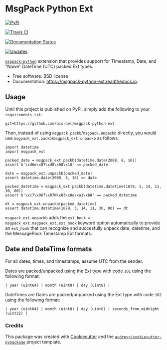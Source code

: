 # MsgPack Python Ext

[![PyPi](https://img.shields.io/pypi/v/msgpack-python-ext.svg)](https://pypi.python.org/pypi/msgpack-python-ext)

[![Travis CI](https://img.shields.io/travis/aisrael/msgpack-python-ext.svg)](https://travis-ci.org/aisrael/msgpack-python-ext)

[![Documentation Status](https://readthedocs.org/projects/msgpack-python-ext/badge/?version=latest)](https://msgpack-python-ext.readthedocs.io/en/latest/?badge=latest)

[![Updates](https://pyup.io/repos/github/aisrael/msgpack-python-ext/shield.svg)](https://pyup.io/repos/github/aisrael/msgpack-python-ext/)

[`msgpack-python`](https://github.com/msgpack/msgpack-python) extension that provides support for Timestamp, Date, and "Naive" DateTime (UTC) packed Ext types.

-   Free software: BSD license
-   Documentation: https://msgpack-python-ext.readthedocs.io.

## Usage

Until this project is published on PyPI, simply add the following to your `requirements.txt`:

```
git+https://github.com/aisrael/msgpack-python-ext
```

Then, instead of using `msgpack.packb`/`msgpack.unpackb` directly, you would use `msgpack_ext.packb`/`msgpack_ext.unpackb` as follows:

```
import datetime
import msgpack_ext

packed_date = msgpack_ext.packb(datetime.date(2008, 8, 16))
assert b'\xd6e\x07\xd8\x08\x10' == packed_date

date = msgpack_ext.unpackb(packed_date)
assert datetime.date(2008, 8, 16) == date

packed_datetime = msgpack_ext.packb(datetime.datetime(1879, 3, 14, 11, 30, 00))
assert b'\xc7\x06f\x07W\x03\x0e\xa1\xb8' == packed_datetime

dt = msgpack_ext.unpackb(packed_datetime)
assert datetime.datetime(1879, 3, 14, 11, 30, 00) == dt
```

`msgpack_ext.unpackb` adds the `ext_hook = msgpack_ext.msgpack_ext.ext_hook` keyword option automatically to provide an `ext_hook` that can recognize and succesfully unpack date, datetime, and the MessagePack Timestamp Ext formats.

## Date and DateTime formats

For all dates, times, and timestamps, assume UTC from the sender.

Dates are packed/unpacked using the Ext type with code `101` using the following format:

```
| year (uint64) | month (uint8) | day (uint8) |
```

DateTimes are Dates are packed/unpacked using the Ext type with code `102` using the following format:

```
| year (uint64) | month (uint8) | day (uint8) | seconds_from_midnight (uint32) |
```

### Credits

This package was created with [Cookiecutter] and the [`audreyr/cookiecutter-pypackage`] project template.

[cookiecutter]: https://github.com/audreyr/cookiecutter
[`audreyr/cookiecutter-pypackage`]: https://github.com/audreyr/cookiecutter-pypackage
